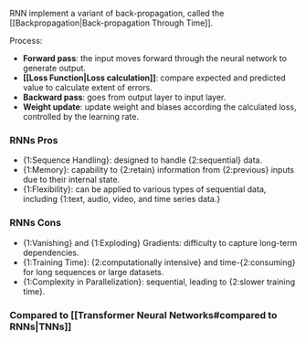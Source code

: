 RNN implement a variant of back-propagation, called the [[Backpropagation|Back-propagation Through Time]].

Process:
- **Forward pass**: the input moves forward through the neural network to generate output.
- **[[Loss Function|Loss calculation]]**: compare expected and predicted value to calculate extent of errors.
- **Backward pass**: goes from output layer to input layer.
- **Weight update**: update weight and biases according the calculated loss, controlled by the learning rate.

### RNNs Pros
- {1:Sequence Handling}: designed to handle {2:sequential} data.
- {1:Memory}: capability to {2:retain} information from {2:previous} inputs due to their internal state.
- {1:Flexibility}: can be applied to various types of sequential data, including {1:text, audio, video, and time series data.}
<!--ID: 1738813841436-->

### RNNs Cons
- {1:Vanishing} and {1:Exploding} Gradients: difficulty to capture long-term dependencies.
- {1:Training Time}: {2:computationally intensive} and time-{2:consuming} for long sequences or large datasets.
- {1:Complexity in Parallelization}: sequential, leading to {2:slower training time}.
<!--ID: 1738821783731-->

### Compared to [[Transformer Neural Networks#compared to RNNs|TNNs]]